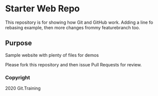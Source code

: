 # Starter Web Repo

This repository is for showing how Git and GitHub work. Adding a line fo rebasing example, then more changes frommy featurebranch too.

## Purpose

Sample website with plenty of files for demos

Please fork this repository and then issue Pull Requests for review.

### Copyright

2020 Git.Training